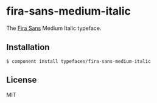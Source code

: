 # fira-sans-medium-italic
  
  The [Fira Sans](https://github.com/mozilla/Fira) Medium Italic typeface.

## Installation

    $ component install typefaces/fira-sans-medium-italic

## License

  MIT